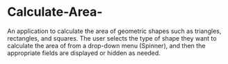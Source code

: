 # Calculate-Area-
An application to calculate the area of geometric shapes such as triangles, rectangles, and squares. The user selects the type of shape they want to calculate the area of from a drop-down menu (Spinner), and then the appropriate fields are displayed or hidden as needed.
